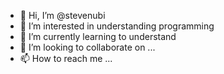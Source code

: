 - 👋 Hi, I’m @stevenubi
- 👀 I’m interested in understanding programming 
- 🌱 I’m currently learning to understand 
- 💞️ I’m looking to collaborate on ...
- 📫 How to reach me ...

<!---
stevenubi/stevenubi is a ✨ special ✨ repository because its `README.md` (this file) appears on your GitHub profile.
You can click the Preview link to take a look at your changes.
--->
